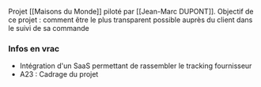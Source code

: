 Projet [[Maisons du Monde]] piloté par [[Jean-Marc DUPONT]].
Objectif de ce projet : comment être le plus transparent possible auprès du client dans le suivi de sa commande

### Infos en vrac 

- Intégration d'un SaaS permettant de rassembler le tracking fournisseur
- A23 : Cadrage du projet